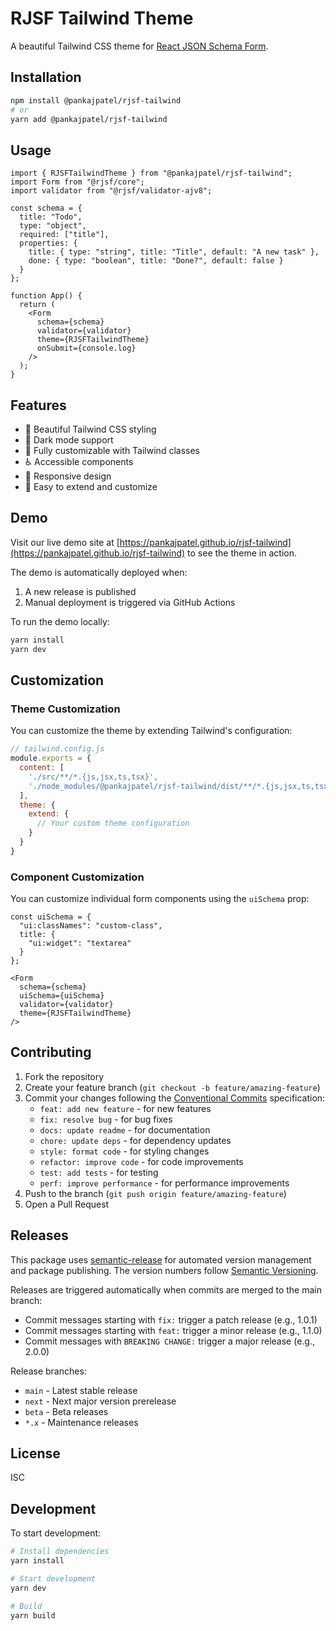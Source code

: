 # RJSF Tailwind Theme

A beautiful Tailwind CSS theme for [React JSON Schema Form](https://github.com/rjsf-team/react-jsonschema-form).

## Installation

```bash
npm install @pankajpatel/rjsf-tailwind
# or
yarn add @pankajpatel/rjsf-tailwind
```

## Usage

```tsx
import { RJSFTailwindTheme } from "@pankajpatel/rjsf-tailwind";
import Form from "@rjsf/core";
import validator from "@rjsf/validator-ajv8";

const schema = {
  title: "Todo",
  type: "object",
  required: ["title"],
  properties: {
    title: { type: "string", title: "Title", default: "A new task" },
    done: { type: "boolean", title: "Done?", default: false }
  }
};

function App() {
  return (
    <Form
      schema={schema}
      validator={validator}
      theme={RJSFTailwindTheme}
      onSubmit={console.log}
    />
  );
}
```

## Features

- 🎨 Beautiful Tailwind CSS styling
- 🌙 Dark mode support
- 🎯 Fully customizable with Tailwind classes
- ♿️ Accessible components
- 📱 Responsive design
- 🔧 Easy to extend and customize

## Demo

Visit our live demo site at [https://pankajpatel.github.io/rjsf-tailwind](https://pankajpatel.github.io/rjsf-tailwind) to see the theme in action.

The demo is automatically deployed when:
1. A new release is published
2. Manual deployment is triggered via GitHub Actions

To run the demo locally:
```bash
yarn install
yarn dev
```

## Customization

### Theme Customization

You can customize the theme by extending Tailwind's configuration:

```js
// tailwind.config.js
module.exports = {
  content: [
    './src/**/*.{js,jsx,ts,tsx}',
    './node_modules/@pankajpatel/rjsf-tailwind/dist/**/*.{js,jsx,ts,tsx}'
  ],
  theme: {
    extend: {
      // Your custom theme configuration
    }
  }
}
```

### Component Customization

You can customize individual form components using the `uiSchema` prop:

```tsx
const uiSchema = {
  "ui:classNames": "custom-class",
  title: {
    "ui:widget": "textarea"
  }
};

<Form
  schema={schema}
  uiSchema={uiSchema}
  validator={validator}
  theme={RJSFTailwindTheme}
/>
```

## Contributing

1. Fork the repository
2. Create your feature branch (`git checkout -b feature/amazing-feature`)
3. Commit your changes following the [Conventional Commits](https://www.conventionalcommits.org/) specification:
   - `feat: add new feature` - for new features
   - `fix: resolve bug` - for bug fixes
   - `docs: update readme` - for documentation
   - `chore: update deps` - for dependency updates
   - `style: format code` - for styling changes
   - `refactor: improve code` - for code improvements
   - `test: add tests` - for testing
   - `perf: improve performance` - for performance improvements
4. Push to the branch (`git push origin feature/amazing-feature`)
5. Open a Pull Request

## Releases

This package uses [semantic-release](https://github.com/semantic-release/semantic-release) for automated version management and package publishing. The version numbers follow [Semantic Versioning](https://semver.org/).

Releases are triggered automatically when commits are merged to the main branch:
- Commit messages starting with `fix:` trigger a patch release (e.g., 1.0.1)
- Commit messages starting with `feat:` trigger a minor release (e.g., 1.1.0)
- Commit messages with `BREAKING CHANGE:` trigger a major release (e.g., 2.0.0)

Release branches:
- `main` - Latest stable release
- `next` - Next major version prerelease
- `beta` - Beta releases
- `*.x` - Maintenance releases

## License

ISC

## Development

To start development:

```bash
# Install dependencies
yarn install

# Start development
yarn dev

# Build
yarn build
